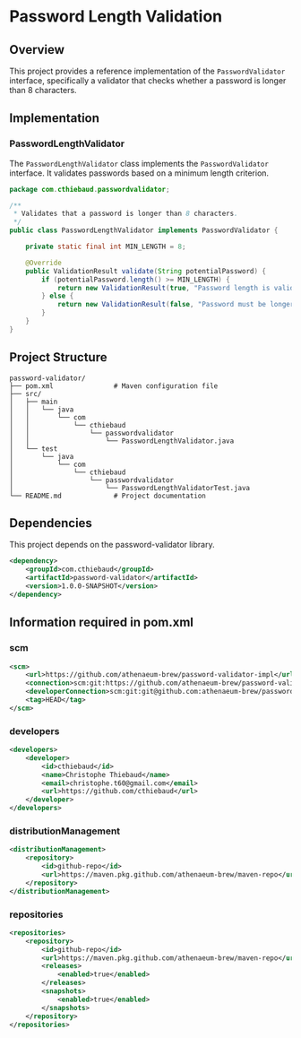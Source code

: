 # Password Length Validation

## Overview
This project provides a reference implementation of the `PasswordValidator` interface, specifically a validator that checks whether a password is longer than 8 characters.

## Implementation

### PasswordLengthValidator
The `PasswordLengthValidator` class implements the `PasswordValidator` interface. It validates passwords based on a minimum length criterion.

```java
package com.cthiebaud.passwordvalidator;

/**
 * Validates that a password is longer than 8 characters.
 */
public class PasswordLengthValidator implements PasswordValidator {

    private static final int MIN_LENGTH = 8;

    @Override
    public ValidationResult validate(String potentialPassword) {
        if (potentialPassword.length() >= MIN_LENGTH) {
            return new ValidationResult(true, "Password length is valid.");
        } else {
            return new ValidationResult(false, "Password must be longer than " + MIN_LENGTH + " characters.");
        }
    }
}
```

## Project Structure
```
password-validator/
├── pom.xml               # Maven configuration file
├── src/
│   ├── main
│   │   └── java
│   │       └── com
│   │           └── cthiebaud
│   │               └── passwordvalidator
│   │                   └── PasswordLengthValidator.java
│   └── test
│       └── java
│           └── com
│               └── cthiebaud
│                   └── passwordvalidator
│                       └── PasswordLengthValidatorTest.java
└── README.md             # Project documentation
```

## Dependencies
This project depends on the password-validator library.


```xml
<dependency>
    <groupId>com.cthiebaud</groupId>
    <artifactId>password-validator</artifactId>
    <version>1.0.0-SNAPSHOT</version>
</dependency>
```

## Information required in pom.xml

### scm

```xml
<scm>
    <url>https://github.com/athenaeum-brew/password-validator-impl</url>
    <connection>scm:git:https://github.com/athenaeum-brew/password-validator-impl.git</connection>
    <developerConnection>scm:git:git@github.com:athenaeum-brew/password-validator-impl.git</developerConnection>
    <tag>HEAD</tag>
</scm>
```

### developers

```xml
<developers>
    <developer>
        <id>cthiebaud</id>
        <name>Christophe Thiebaud</name>
        <email>christophe.t60@gmail.com</email>
        <url>https://github.com/cthiebaud</url>
    </developer>
</developers>
```

### distributionManagement

```xml
<distributionManagement>
    <repository>
        <id>github-repo</id>
        <url>https://maven.pkg.github.com/athenaeum-brew/maven-repo</url>
    </repository>
</distributionManagement>
```

### repositories

```xml
<repositories>
    <repository>
        <id>github-repo</id>
        <url>https://maven.pkg.github.com/athenaeum-brew/maven-repo</url>
        <releases>
            <enabled>true</enabled>
        </releases>
        <snapshots>
            <enabled>true</enabled>
        </snapshots>
    </repository>
</repositories>
```
